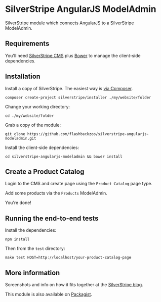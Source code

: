 # SilverStripe AngularJS ModelAdmin

SilverStripe module which connects AngularJS to a SilverStripe ModelAdmin.

## Requirements

You'll need [SilverStripe CMS](https://github.com/silverstripe/silverstripe-installer) plus [Bower](https://github.com/bower/bower) to manage the client-side dependencies.

## Installation

Install a copy of SilverStripe. The easiest way is [via Composer](http://doc.silverstripe.org/framework/en/installation/composer).
```
composer create-project silverstripe/installer ./my/website/folder
```

Change your working directory:
```
cd ./my/website/folder
```

Grab a copy of the module:
```
git clone https://github.com/flashbackzoo/silverstripe-angularjs-modeladmin.git
```

Install the client-side dependencies:
```
cd silverstripe-angularjs-modeladmin && bower install
```

## Create a Product Catalog

Login to the CMS and create page using the `Product Catalog` page type.

Add some products via the `Products` ModelAdmin.

You're done!

## Running the end-to-end tests

Install the dependencies:
```
npm install
```

Then from the `test` directory:
```
make test HOST=http://localhost/your-product-catalog-page
```

## More information
Screenshots and info on how it fits together at the [SilverStripe blog](http://www.silverstripe.org/angularjs-powered-by-silverstripe/).

This module is also available on [Packagist](https://packagist.org/packages/flashbackzoo/silverstripe-angularjs-modeladmin).
